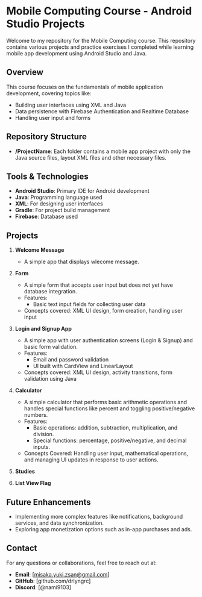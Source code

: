 # Mobile Computing Course - Android Studio Projects

Welcome to my repository for the Mobile Computing course. This repository contains various projects and practice exercises I completed while learning mobile app development using Android Studio and Java.

## Overview

This course focuses on the fundamentals of mobile application development, covering topics like:
- Building user interfaces using XML and Java
- Data persistence with Firebase Authentication and Realtime Database
- Handling user input and forms

## Repository Structure

- **/ProjectName**: Each folder contains a mobile app project with only the Java source files, layout XML files and other necessary files.

## Tools & Technologies

- **Android Studio**: Primary IDE for Android development
- **Java**: Programming language used
- **XML**: For designing user interfaces
- **Gradle**: For project build management
- **Firebase**: Database used

## Projects

1. **Welcome Message**
   - A simple app that displays wlecome message.
  
2. **Form**
   - A simple form that accepts user input but does not yet have database integration.
   - Features:
       - Basic text input fields for collecting user data
   - Concepts covered: XML UI design, form creation, handling user input

3. **Login and Signup App**
   - A simple app with user authentication screens (Login & Signup) and basic form validation.
   - Features: 
     - Email and password validation
     - UI built with CardView and LinearLayout
   - Concepts covered: XML UI design, activity transitions, form validation using Java

4. **Calculator**
     - A simple calculator that performs basic arithmetic operations and handles special functions like percent and toggling positive/negative numbers.
     - Features:
       - Basic operations: addition, subtraction, multiplication, and division.
       - Special functions: percentage, positive/negative, and decimal inputs.
     - Concepts Covered: Handling user input, mathematical operations, and managing UI updates in response to user actions.

5. **Studies**
   
6. **List View Flag**


## Future Enhancements

- Implementing more complex features like notifications, background services, and data synchronization.
- Exploring app monetization options such as in-app purchases and ads.

## Contact

For any questions or collaborations, feel free to reach out at:
- **Email**: [misaka.yuki.zsan@gmail.com]
- **GitHub**: [github.com/drlyngrc]
- **Discord**: [@nami9103]
